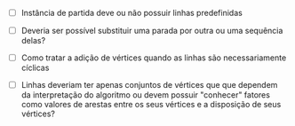 -   [ ] Instância de partida deve ou não possuir linhas predefinidas
-   [ ] Deveria ser possível substituir uma parada por outra ou uma sequência delas?
-   [ ] Como tratar a adição de vértices quando as linhas são necessariamente cíclicas
-   [ ] Linhas deveriam ter apenas conjuntos de vértices que que dependem da interpretação do algoritmo ou devem possuir "conhecer" fatores como valores de arestas entre os seus vértices e a disposição de seus vértices?

